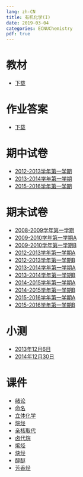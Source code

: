 ```yaml
---
lang: zh-CN
title: 有机化学(I)
date: 2019-03-04
categories: ECNUChemistry
pdf: true
---
```

# 教材
* [下载](https://bf.njzjz.win/ecnuchemistry/有机化学(II)/教材.pdf)

# 作业答案
* [下载](https://bf.njzjz.win/ecnuchemistry/有机化学(II)/作业答案.pdf)

# 期中试卷
* [2012-2013学年第一学期](https://bf.njzjz.win/ecnuchemistry/有机化学(I)/期中试题-2012-2013学年第一学期.pptx)
* [2013-2014学年第一学期](https://bf.njzjz.win/ecnuchemistry/有机化学(I)/期中试题-2013-2014学年第一学期.docx)
* [2015-2016学年第一学期](https://bf.njzjz.win/ecnuchemistry/有机化学(I)/期中试题-2015-2016学年第一学期.docx)

# 期末试卷
* [2008-2009学年第一学期](https://bf.njzjz.win/ecnuchemistry/有机化学(I)/期末试题-2008-2009学年第一学期.doc)
* [2009-2010学年第一学期A](https://bf.njzjz.win/ecnuchemistry/有机化学(I)/期末试题-2009-2010学年第一学期A.doc)
* [2009-2010学年第一学期B](https://bf.njzjz.win/ecnuchemistry/有机化学(I)/期末试题-2009-2010学年第一学期B.doc)
* [2012-2013学年第一学期A](https://bf.njzjz.win/ecnuchemistry/有机化学(I)/期末试题-2012-2013学年第一学期A.doc)
* [2012-2013学年第一学期B](https://bf.njzjz.win/ecnuchemistry/有机化学(I)/期末试题-2012-2013学年第一学期B.doc)
* [2013-2014学年第一学期A](https://bf.njzjz.win/ecnuchemistry/有机化学(I)/期末试题-2013-2014学年第一学期A.doc)
* [2013-2014学年第一学期B](https://bf.njzjz.win/ecnuchemistry/有机化学(I)/期末试题-2013-2014学年第一学期B.doc)
* [2014-2015学年第一学期A](https://bf.njzjz.win/ecnuchemistry/有机化学(I)/期末试题-2014-2015学年第一学期A.doc)
* [2014-2015学年第一学期B](https://bf.njzjz.win/ecnuchemistry/有机化学(I)/期末试题-2014-2015学年第一学期B.doc)
* [2015-2016学年第一学期A](https://bf.njzjz.win/ecnuchemistry/有机化学(I)/期末试题-2015-2016学年第一学期A-王叔叔整理答案详解章节版（第一次修订）.docx)
* [2015-2016学年第一学期B](https://bf.njzjz.win/ecnuchemistry/有机化学(I)/期末试题-2015-2016学年第一学期B.doc)

# 小测
* [2013年12月6日](https://bf.njzjz.win/ecnuchemistry/有机化学(I)/测验题-2013年12月6日.docx)
* [2014年12月30日](https://bf.njzjz.win/ecnuchemistry/有机化学(I)/测验题-2014年12月30日.docx)

# 课件
* [绪论](https://bf.njzjz.win/ecnuchemistry/有机化学(I)/课件-第一章%20绪论-20130905.ppt)
* [命名](https://bf.njzjz.win/ecnuchemistry/有机化学(I)/课件-第二章_有机化合物的分类，表示方式%20命名.ppt)
* [立体化学](https://bf.njzjz.win/ecnuchemistry/有机化学(I)/课件-第三章%20立体化学.ppt)
* [烷烃](https://bf.njzjz.win/ecnuchemistry/有机化学(I)/课件-第4章_烷烃.ppt)
* [亲核取代](https://bf.njzjz.win/ecnuchemistry/有机化学(I)/课件-第六章%20亲核取代与Beta-消除.ppt)
* [卤代烷](https://bf.njzjz.win/ecnuchemistry/有机化学(I)/课件-第七章%20卤代烷.ppt)
* [烯烃](https://bf.njzjz.win/ecnuchemistry/有机化学(I)/课件-第八章%20烯烃.ppt)
* [炔烃](https://bf.njzjz.win/ecnuchemistry/有机化学(I)/课件-第九章%20炔烃和共轭烯烃.ppt)
* [醇醚](https://bf.njzjz.win/ecnuchemistry/有机化学(I)/课件-第10章%20醇、醚.ppt)
* [芳香烃](https://bf.njzjz.win/ecnuchemistry/有机化学(I)/课件-第11章%20芳香烃.ppt)